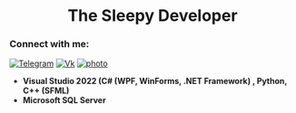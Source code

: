 
<h1 align="center">The Sleepy Developer</h1>

### Connect with me:
<a href="https://telegram.me/nikyn4ik"><img alt="Telegram" src="https://img.shields.io/badge/Telegram-2CA5E0?logo=telegram&logoColor=white" /></a>
<a href="https://vk.com/nika_ulasik"><img alt="Vk" src="https://img.shields.io/twitter/url?label=V%20Kontakte&logo=Vk&style=social&url=https%3A%2F%2Fvk.com%2Fnika_ulasik"/></a> <a href ="https://www.lomography.com/homes/nikaulasik"> 
<img alt="photo" src="https://img.shields.io/badge/lomography-000000?logo=lomography&logoColor=white"/></a>
  

-  **Visual Studio 2022 (C# (WPF, WinForms, .NET Framework) , Python, C++ (SFML)**
-  **Microsoft SQL Server**

